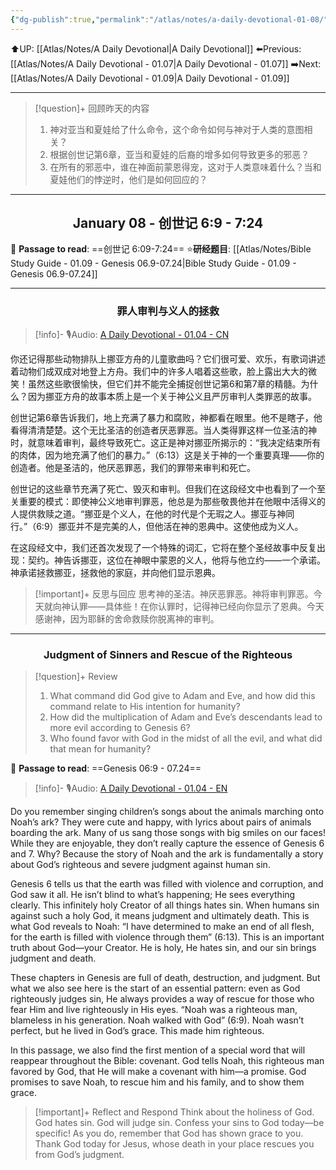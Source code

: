 ```yaml
---
{"dg-publish":true,"permalink":"/atlas/notes/a-daily-devotional-01-08/"}
---
```


⬆️UP: [[Atlas/Notes/A Daily Devotional\|A Daily Devotional]]
⬅️Previous: [[Atlas/Notes/A Daily Devotional - 01.07\|A Daily Devotional - 01.07]]
➡️Next: [[Atlas/Notes/A Daily Devotional - 01.09\|A Daily Devotional - 01.09]]

---

> [!question]+ 回顾昨天的内容
> 1. 神对亚当和夏娃给了什么命令，这个命令如何与神对于人类的意图相关？
> 2. 根据创世记第6章，亚当和夏娃的后裔的增多如何导致更多的邪恶？
> 3. 在所有的邪恶中，谁在神面前蒙恩得宠，这对于人类意味着什么？当和夏娃他们的悖逆时，他们是如何回应的？

---
## <center>January 08 - 创世记 6:9 - 7:24</center>

 📖 **Passage to read**: ==创世记 6:09-7:24==
⭐**研经题目**: [[Atlas/Notes/Bible Study Guide - 01.09 - Genesis 06.9-07.24\|Bible Study Guide - 01.09 - Genesis 06.9-07.24]]

---
### <center>罪人审判与义人的拯救</center>

> [!info]- 🎙️Audio: [A Daily Devotional - 01.04 - CN]()


你还记得那些动物排队上挪亚方舟的儿童歌曲吗？它们很可爱、欢乐，有歌词讲述着动物们成双成对地登上方舟。我们中的许多人唱着这些歌，脸上露出大大的微笑！虽然这些歌很愉快，但它们并不能完全捕捉创世记第6和第7章的精髓。为什么？因为挪亚方舟的故事本质上是一个关于神公义且严厉审判人类罪恶的故事。

创世记第6章告诉我们，地上充满了暴力和腐败，神都看在眼里。他不是瞎子，他看得清清楚楚。这个无比圣洁的创造者厌恶罪恶。当人类得罪这样一位圣洁的神时，就意味着审判，最终导致死亡。这正是神对挪亚所揭示的：“我决定结束所有的肉体，因为地充满了他们的暴力。”（6:13）这是关于神的一个重要真理——你的创造者。他是圣洁的，他厌恶罪恶，我们的罪带来审判和死亡。

创世记的这些章节充满了死亡、毁灭和审判。但我们在这段经文中也看到了一个至关重要的模式：即使神公义地审判罪恶，他总是为那些敬畏他并在他眼中活得义的人提供救赎之道。“挪亚是个义人，在他的时代是个无瑕之人。挪亚与神同行。”（6:9）挪亚并不是完美的人，但他活在神的恩典中。这使他成为义人。

在这段经文中，我们还首次发现了一个特殊的词汇，它将在整个圣经故事中反复出现：契约。神告诉挪亚，这位在神眼中蒙恩的义人，他将与他立约——一个承诺。神承诺拯救挪亚，拯救他的家庭，并向他们显示恩典。


> [!important]+ 反思与回应
思考神的圣洁。神厌恶罪恶。神将审判罪恶。今天就向神认罪——具体些！在你认罪时，记得神已经向你显示了恩典。今天感谢神，因为耶稣的舍命救赎你脱离神的审判。

---
### <center>Judgment of Sinners and Rescue of the Righteous</center>

> [!question]+ Review
> 1. What command did God give to Adam and Eve, and how did this command relate to His intention for humanity?
> 2. How did the multiplication of Adam and Eve’s descendants lead to more evil according to Genesis 6?
> 3. Who found favor with God in the midst of all the evil, and what did that mean for humanity?

📖 **Passage to read**: ==Genesis 06:9 - 07.24==

> [!info]- 🎙️Audio: [A Daily Devotional - 01.04 - EN]()

Do you remember singing children’s songs about the animals marching onto Noah’s ark? They were cute and happy, with lyrics about pairs of animals boarding the ark. Many of us sang those songs with big smiles on our faces! While they are enjoyable, they don’t really capture the essence of Genesis 6 and 7. Why? Because the story of Noah and the ark is fundamentally a story about God’s righteous and severe judgment against human sin.

Genesis 6 tells us that the earth was filled with violence and corruption, and God saw it all. He isn’t blind to what’s happening; He sees everything clearly. This infinitely holy Creator of all things hates sin. When humans sin against such a holy God, it means judgment and ultimately death. This is what God reveals to Noah: “I have determined to make an end of all flesh, for the earth is filled with violence through them” (6:13). This is an important truth about God—your Creator. He is holy, He hates sin, and our sin brings judgment and death.

These chapters in Genesis are full of death, destruction, and judgment. But what we also see here is the start of an essential pattern: even as God righteously judges sin, He always provides a way of rescue for those who fear Him and live righteously in His eyes. “Noah was a righteous man, blameless in his generation. Noah walked with God” (6:9). Noah wasn’t perfect, but he lived in God’s grace. This made him righteous.

In this passage, we also find the first mention of a special word that will reappear throughout the Bible: covenant. God tells Noah, this righteous man favored by God, that He will make a covenant with him—a promise. God promises to save Noah, to rescue him and his family, and to show them grace.

> [!important]+ Reflect and Respond
> Think about the holiness of God. God hates sin. God will judge sin. Confess your sins to God today—be specific! As you do, remember that God has shown grace to you. Thank God today for Jesus, whose death in your place rescues you from God’s judgment.



